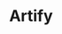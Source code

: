---
title: "Artify"
description: "Design Platform"
cover: "../../assets/images/artify.png"
coverAlt: "artify"
liveLink: "https://artify-samosa-arsenal.vercel.app/"
github: "https://github.com/Prashant20nov2003/artify"
tags: ["Next.js","Fabric.js","Hono","Serverless Postgres(Neon)","Shandcn","UploadThing"]
featured: true
featuredOrder: 2
---
